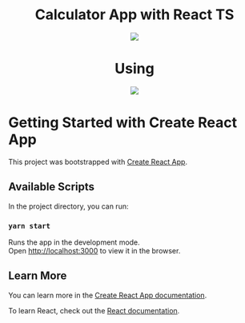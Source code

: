 
<div align="center">
  <p align="center"><h1 align="center">Calculator App with React TS</h1></p>
  <p align="center"><img  align="center" src="https://user-images.githubusercontent.com/58678638/115974085-9d3d8500-a530-11eb-81ce-3d92a157cba7.png" /></p>
  <p align="center"><h1 align="center">Using</h1></p>
  <p align="center"><img  align="center" src="https://user-images.githubusercontent.com/58678638/115974587-2f935800-a534-11eb-96fc-da98c4e2c9b5.gif" /></p>
</div>

# Getting Started with Create React App

This project was bootstrapped with [Create React App](https://github.com/facebook/create-react-app).

## Available Scripts

In the project directory, you can run:

### `yarn start`

Runs the app in the development mode.\
Open [http://localhost:3000](http://localhost:3000) to view it in the browser.

## Learn More

You can learn more in the [Create React App documentation](https://facebook.github.io/create-react-app/docs/getting-started).

To learn React, check out the [React documentation](https://reactjs.org/).
